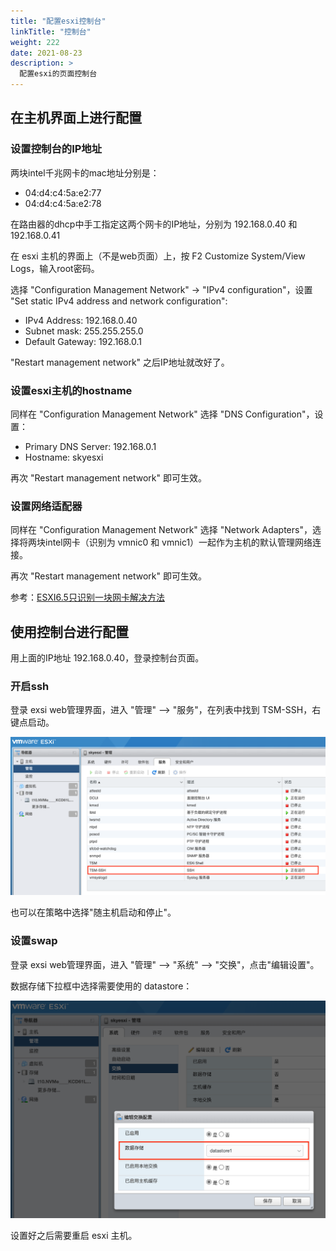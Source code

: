 ```yaml
---
title: "配置esxi控制台"
linkTitle: "控制台"
weight: 222
date: 2021-08-23
description: >
  配置esxi的页面控制台
---
```


## 在主机界面上进行配置

### 设置控制台的IP地址

两块intel千兆网卡的mac地址分别是：

- 04:d4:c4:5a:e2:77
- 04:d4:c4:5a:e2:78

在路由器的dhcp中手工指定这两个网卡的IP地址，分别为 192.168.0.40 和 192.168.0.41 

在 esxi 主机的界面上（不是web页面）上，按 F2 Customize System/View Logs，输入root密码。

选择 "Configuration Management Network" -> "IPv4 configuration"，设置 "Set static IPv4 address and network configuration":

- IPv4 Address: 192.168.0.40
- Subnet mask: 255.255.255.0
- Default Gateway: 192.168.0.1

"Restart management network" 之后IP地址就改好了。

### 设置esxi主机的hostname

同样在 "Configuration Management Network" 选择 "DNS Configuration"，设置：

- Primary DNS Server: 192.168.0.1
- Hostname: skyesxi

再次 "Restart management network" 即可生效。

### 设置网络适配器

同样在 "Configuration Management Network" 选择 "Network Adapters"，选择将两块intel网卡（识别为 vmnic0 和 vmnic1）一起作为主机的默认管理网络连接。

再次 "Restart management network" 即可生效。

参考：[ESXI6.5只识别一块网卡解决方法](https://blog.51cto.com/bella41981/2071978)

## 使用控制台进行配置

用上面的IP地址 192.168.0.40，登录控制台页面。

### 开启ssh

登录 exsi web管理界面，进入 "管理" --> "服务"，在列表中找到 TSM-SSH，右键点启动。

![](./images/enable-ssh.png)

也可以在策略中选择"随主机启动和停止"。

### 设置swap

登录 exsi web管理界面，进入 "管理" --> "系统" --> "交换"，点击"编辑设置"。

数据存储下拉框中选择需要使用的 datastore：

![](images/config-swap.png)

设置好之后需要重启 esxi 主机。

